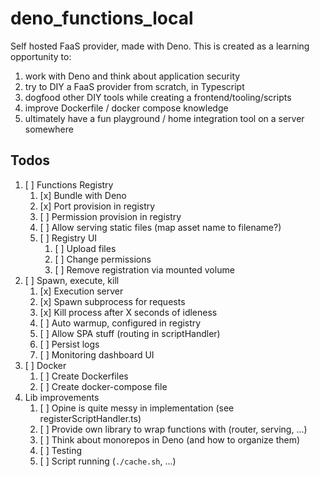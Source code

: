 # deno_functions_local

Self hosted FaaS provider, made with Deno.
This is created as a learning opportunity to:

1. work with Deno and think about application security
1. try to DIY a FaaS provider from scratch, in Typescript
1. dogfood other DIY tools while creating a frontend/tooling/scripts
1. improve Dockerfile / docker compose knowledge
1. ultimately have a fun playground / home integration tool on a server somewhere

## Todos

1. [ ] Functions Registry
   1. [x] Bundle with Deno
   1. [x] Port provision in registry
   1. [ ] Permission provision in registry
   1. [ ] Allow serving static files (map asset name to filename?)
   1. [ ] Registry UI
      1. [ ] Upload files
      1. [ ] Change permissions
      1. [ ] Remove registration via mounted volume
1. [ ] Spawn, execute, kill
   1. [x] Execution server
   1. [x] Spawn subprocess for requests
   1. [x] Kill process after X seconds of idleness
   1. [ ] Auto warmup, configured in registry
   1. [ ] Allow SPA stuff (routing in scriptHandler)
   1. [ ] Persist logs
   1. [ ] Monitoring dashboard UI
1. [ ] Docker
   1. [ ] Create Dockerfiles
   1. [ ] Create docker-compose file
1. Lib improvements
   1. [ ] Opine is quite messy in implementation (see registerScriptHandler.ts)
   1. [ ] Provide own library to wrap functions with (router, serving, ...)
   1. [ ] Think about monorepos in Deno (and how to organize them)
   1. [ ] Testing
   1. [ ] Script running (`./cache.sh`, ...)
